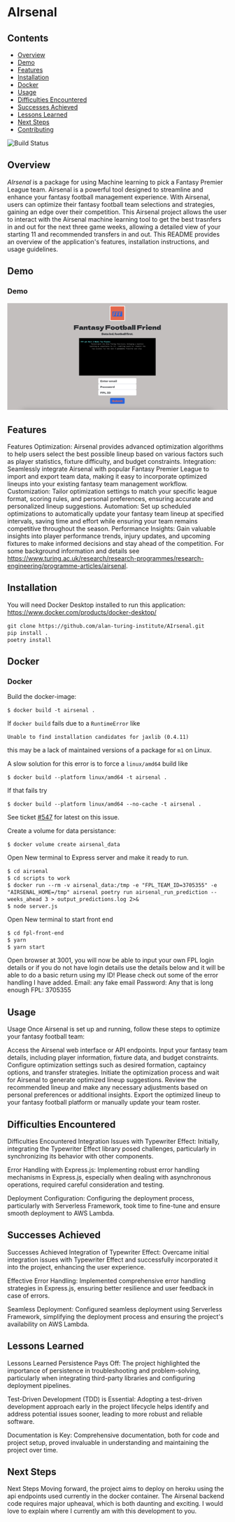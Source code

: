 # AIrsenal

## Contents
- [Overview](#overview)
- [Demo](#demo)
- [Features](#features)
- [Installation](#installation)
- [Docker](#docker)
- [Usage](#usage)
- [Difficulties Encountered](#difficulties)
- [Successes Achieved](#successes)
- [Lessons Learned](#lessons)
- [Next Steps](#next-steps)
- [Contributing](#contributing)


![Build Status](https://github.com/alan-turing-institute/AIrsenal/actions/workflows/main.yml/badge.svg)

## <a name="overview"></a>Overview
*AIrsenal* is a package for using Machine learning to pick a Fantasy Premier League team.
Airsenal is a powerful tool designed to streamline and enhance your fantasy football management experience. With Airsenal, users can optimize their fantasy football team selections and strategies, gaining an edge over their competition. This Airsenal project allows the user to interact with the Airsenal machine learning tool to get the best trasnfers in and out for the next three game weeks, allowing a detailed view of your starting 11 and recommended transfers in and out. This README provides an overview of the application's features, installation instructions, and usage guidelines.

## <a name="demo"></a>Demo
### Demo 
![demo](./screenshot.png)

## <a name="features"></a>Features
Features
Optimization: Airsenal provides advanced optimization algorithms to help users select the best possible lineup based on various factors such as player statistics, fixture difficulty, and budget constraints.
Integration: Seamlessly integrate Airsenal with popular Fantasy Premier League to import and export team data, making it easy to incorporate optimized lineups into your existing fantasy team management workflow. 
Customization: Tailor optimization settings to match your specific league format, scoring rules, and personal preferences, ensuring accurate and personalized lineup suggestions.
Automation: Set up scheduled optimizations to automatically update your fantasy team lineup at specified intervals, saving time and effort while ensuring your team remains competitive throughout the season.
Performance Insights: Gain valuable insights into player performance trends, injury updates, and upcoming fixtures to make informed decisions and stay ahead of the competition.
For some background information and details see https://www.turing.ac.uk/research/research-programmes/research-engineering/programme-articles/airsenal.

## <a name="installation"></a>Installation

You will need Docker Desktop installed to run this application: https://www.docker.com/products/docker-desktop/

```shell
git clone https://github.com/alan-turing-institute/AIrsenal.git
pip install .
poetry install 
```
## <a name="docker"></a>Docker
### Docker

Build the docker-image:

```console
$ docker build -t airsenal .
```

If `docker build` fails due to a `RuntimeError` like

```console
Unable to find installation candidates for jaxlib (0.4.11)
```

this may be a lack of maintained versions of a package for `m1` on Linux.

A slow solution for this error is to force a `linux/amd64` build like

```console
$ docker build --platform linux/amd64 -t airsenal .
```

If that fails try

```console
$ docker build --platform linux/amd64 --no-cache -t airsenal .
```

See ticket [#547](https://github.com/alan-turing-institute/AIrsenal/issues/574) for latest on this issue.

Create a volume for data persistance:

```console
$ docker volume create airsenal_data
```

Open New terminal to Express server and make it ready to run.
```console
$ cd airsenal 
$ cd scripts to work
$ docker run --rm -v airsenal_data:/tmp -e "FPL_TEAM_ID=3705355" -e "AIRSENAL_HOME=/tmp" airsenal poetry run airsenal_run_prediction --weeks_ahead 3 > output_predictions.log 2>&
$ node server.js 
```

Open New terminal to start front end
```console
$ cd fpl-front-end 
$ yarn
$ yarn start 
```

Open browser at 3001, you will now be able to input your own FPL login details or if you do not have login details use the details below and it will be able to do a basic return using my ID! Please check out some of the error handling I have added. 
Email: any fake email 
Password: Any that is long enough
FPL: 3705355

## <a name="usage"></a>Usage
Usage
Once Airsenal is set up and running, follow these steps to optimize your fantasy football team:

Access the Airsenal web interface or API endpoints.
Input your fantasy team details, including player information, fixture data, and budget constraints.
Configure optimization settings such as desired formation, captaincy options, and transfer strategies.
Initiate the optimization process and wait for Airsenal to generate optimized lineup suggestions.
Review the recommended lineup and make any necessary adjustments based on personal preferences or additional insights.
Export the optimized lineup to your fantasy football platform or manually update your team roster.

## <a name="difficulties"></a>Difficulties Encountered
Difficulties Encountered
Integration Issues with Typewriter Effect: Initially, integrating the Typewriter Effect library posed challenges, particularly in synchronizing its behavior with other components.

Error Handling with Express.js: Implementing robust error handling mechanisms in Express.js, especially when dealing with asynchronous operations, required careful consideration and testing.

Deployment Configuration: Configuring the deployment process, particularly with Serverless Framework, took time to fine-tune and ensure smooth deployment to AWS Lambda.

## <a name="successes"></a>Successes Achieved
Successes Achieved
Integration of Typewriter Effect: Overcame initial integration issues with Typewriter Effect and successfully incorporated it into the project, enhancing the user experience.

Effective Error Handling: Implemented comprehensive error handling strategies in Express.js, ensuring better resilience and user feedback in case of errors.

Seamless Deployment: Configured seamless deployment using Serverless Framework, simplifying the deployment process and ensuring the project's availability on AWS Lambda.

## <a name="lessons"></a>Lessons Learned
Lessons Learned
Persistence Pays Off: The project highlighted the importance of persistence in troubleshooting and problem-solving, particularly when integrating third-party libraries and configuring deployment pipelines.

Test-Driven Development (TDD) is Essential: Adopting a test-driven development approach early in the project lifecycle helps identify and address potential issues sooner, leading to more robust and reliable software.

Documentation is Key: Comprehensive documentation, both for code and project setup, proved invaluable in understanding and maintaining the project over time.

## <a name="next-steps"></a>Next Steps
Next Steps
Moving forward, the project aims to deploy on heroku using the api endpoints used currently in the docker container. The Airsenal backend code requires major upheaval, which is both daunting and exciting. I would love to explain where I currently am with this development to you. 